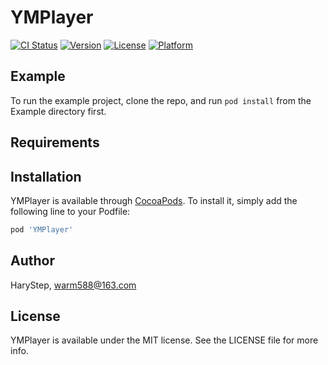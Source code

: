 # YMPlayer

[![CI Status](https://img.shields.io/travis/HaryStep/YMPlayer.svg?style=flat)](https://travis-ci.org/HaryStep/YMPlayer)
[![Version](https://img.shields.io/cocoapods/v/YMPlayer.svg?style=flat)](https://cocoapods.org/pods/YMPlayer)
[![License](https://img.shields.io/cocoapods/l/YMPlayer.svg?style=flat)](https://cocoapods.org/pods/YMPlayer)
[![Platform](https://img.shields.io/cocoapods/p/YMPlayer.svg?style=flat)](https://cocoapods.org/pods/YMPlayer)

## Example

To run the example project, clone the repo, and run `pod install` from the Example directory first.

## Requirements

## Installation

YMPlayer is available through [CocoaPods](https://cocoapods.org). To install
it, simply add the following line to your Podfile:

```ruby
pod 'YMPlayer'
```

## Author

HaryStep, warm588@163.com

## License

YMPlayer is available under the MIT license. See the LICENSE file for more info.
